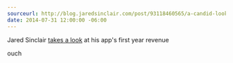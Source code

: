 ```yaml
---
sourceurl: http://blog.jaredsinclair.com/post/93118460565/a-candid-look-at-unreads-first-year
date: 2014-07-31 12:00:00 -06:00
---
```


Jared Sinclair <a href="http://blog.jaredsinclair.com/post/93118460565/a-candid-look-at-unreads-first-year" target="_blank">takes a look</a> at his app's first year revenue

ouch
